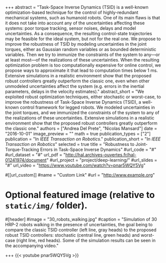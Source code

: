 +++
abstract = "Task-Space Inverse Dynamics (TSID) is a well-known optimization-based technique for the control of highly-redundant mechanical systems, such as humanoid robots.  One of  its  main  flaws  is  that  it  does  not  take  into  account  any  of the  uncertainties  affecting  these  systems:  poor  torque  tracking, sensor noises, delays and model uncertainties. As a consequence, the  resulting  control-state  trajectories  may  be  feasible  for  the ideal  system,  but  not  for  the  real  one.  We  propose  to  improve the  robustness  of  TSID  by  modeling  uncertainties  in  the  joint torques,  either  as  Gaussian  random  variables  or  as  bounded deterministic variables. Then we try to immunize the constraints of the system to any—or at least most—of the realizations of these uncertainties.  When  the  resulting  optimization  problem  is  too computationally  expensive  for  online  control,  we  propose  ways to  approximate  it  that  lead  to  computation  times  below  1  ms. Extensive  simulations  in  a  realistic  environment  show  that  the proposed  robust  controllers  greatly  outperform  the  classic  one, even when other unmodeled uncertainties affect the system (e.g. errors in the inertial parameters, delays in the velocity estimates)."
abstract_short = "We exploited robust optimization techniques, either stochastic or worst-case, to improve the robustness of Task-Space Inverse Dynamics (TSID), a well-known control framework for legged robots. We modeled uncertainties in the joint torques, and we immunized the constraints of the system to any of the realizations of these uncertainties. Extensive simulations in a realistic environment show that the proposed robust controllers greatly outperform the classic one."
authors = ["Andrea Del Prete", "Nicolas Mansard"]
date = "2016-10-01"
image_preview = ""
math = true
publication_types = ["2"]
publication = "In *IEEE Transaction on Robotics*."
publication_short = "In *IEEE Transaction on Robotics*"
selected = true
title = "Robustness to Joint-Torque-Tracking Errors in Task-Space Inverse Dynamics"
#url_code = "#"
#url_dataset = "#"
url_pdf = "http://hal.archives-ouvertes.fr/hal-01241974/document"
#url_project = "project/deep-learning/"
#url_slides = "#"
url_video = "https://www.youtube.com/watch?v=pnar5WQY5Vg"

#[[url_custom]]
#name = "Custom Link"
#url = "http://www.example.org"

# Optional featured image (relative to `static/img/` folder).
#[header]
#image = "30_robots_walking.jpg"
#caption = "Simulation of 30 HRP-2 robots walking in the presence of uncertainties, the goal being to compare the classic TSID controller (left line, gray heads) to the proposed robust TSID controllers: stochastic (central line, green heads) and worst-case (right line, red heads). Some of the simulation results can be seen in the accompanying video."

+++
{{< youtube pnar5WQY5Vg >}}

